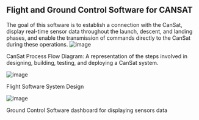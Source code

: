 ## Flight and Ground Control Software for CANSAT 

The goal of this software is to establish a connection with the CanSat, display real-time sensor data throughout the launch, descent, and landing phases, and enable the transmission of commands directly to the CanSat during these operations.
![image](https://github.com/user-attachments/assets/f84fb204-f575-4996-96bd-3a614ee65e4d)
  
  CanSat Process Flow Diagram: A representation of the steps involved in designing, building, testing, and deploying a CanSat system.

![image](https://github.com/user-attachments/assets/ccde4da3-1f4b-4a64-8a31-48f2706c0ba8)

  Flight Software System Design

![image](https://github.com/user-attachments/assets/4cdc0fb4-7667-417a-982e-dce9ac801215)

  Ground Control Software dashboard for displaying sensors data
